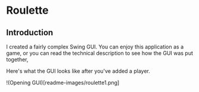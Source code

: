 # Roulette

## Introduction

I created a fairly complex Swing GUI.  You can enjoy this application as a game, or you can read the technical description to see how the GUI was put together,

Here's what the GUI looks like after you've added a player.

!(Opening GUI)[readme-images/roulette1.png]

